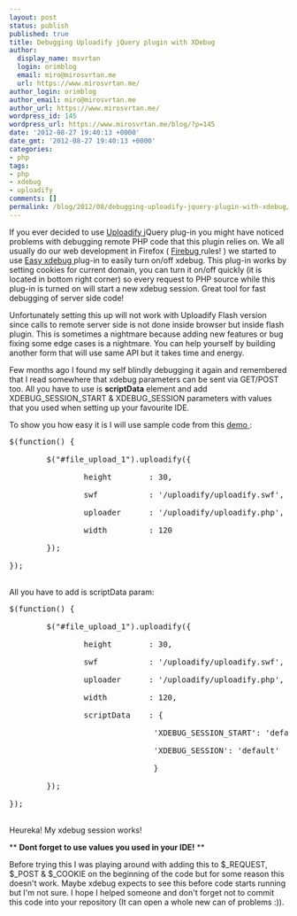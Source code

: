 ```yaml
---
layout: post
status: publish
published: true
title: Debugging Uploadify jQuery plugin with XDebug
author:
  display_name: msvrtan
  login: orimblog
  email: miro@mirosvrtan.me
  url: https://www.mirosvrtan.me/
author_login: orimblog
author_email: miro@mirosvrtan.me
author_url: https://www.mirosvrtan.me/
wordpress_id: 145
wordpress_url: https://www.mirosvrtan.me/blog/?p=145
date: '2012-08-27 19:40:13 +0000'
date_gmt: '2012-08-27 19:40:13 +0000'
categories:
- php
tags:
- php
- xdebug
- uploadify
comments: []
permalink: /blog/2012/08/debugging-uploadify-jquery-plugin-with-xdebug/
---
```

<p>If you ever decided to use <a href="http://www.uploadify.com" target="_blank"> Uploadify </a> jQuery plug-in you might have noticed problems with debugging remote PHP code that this plugin relies on. We all usually do our web development in Firefox ( <a href="https://addons.mozilla.org/en-us/firefox/addon/firebug/" target="_blank"> Firebug </a> rules! ) we started to use <a href="https://addons.mozilla.org/en-us/firefox/addon/easy-xdebug/" target="_blank"> Easy xdebug </a> plug-in to easily turn on/off xdebug. This plug-in works by setting cookies for current domain, you can turn it on/off quickly (it is located in bottom right corner) so every request to PHP source while this plug-in is turned on will start a new xdebug session. Great tool for fast debugging of server side code!</p>
<p>Unfortunately setting this up will not work with Uploadify Flash version since calls to remote server side is not done inside browser but inside flash plugin. This is sometimes a nightmare because adding new features or bug fixing some edge cases is a nightmare. You can help yourself by building another form that will use same API but it takes time and energy.</p>
<p>Few months ago I found my self blindly debugging it again and remembered that I read somewhere that xdebug parameters can be sent via GET/POST too. All you have to use is <strong>scriptData</strong> element and add XDEBUG_SESSION_START &amp; XDEBUG_SESSION parameters with values that you used when setting up your favourite IDE.</p>
<p>To show you how easy it is I will use sample code from this <a href="http://www.uploadify.com/demos/" target="_blank"> demo </a>:</p>
<pre lang="javascipt">
$(function() {<br />
        $("#file_upload_1").uploadify({<br />
                height        : 30,<br />
                swf           : '/uploadify/uploadify.swf',<br />
                uploader      : '/uploadify/uploadify.php',<br />
                width         : 120<br />
        });<br />
});</pre><br />
All you have to add is scriptData param:</p>
<pre lang="javascipt">
$(function() {<br />
        $("#file_upload_1").uploadify({<br />
                height        : 30,<br />
                swf           : '/uploadify/uploadify.swf',<br />
                uploader      : '/uploadify/uploadify.php',<br />
                width         : 120,<br />
                scriptData    : {<br />
                               'XDEBUG_SESSION_START': 'default' ,<br />
                               'XDEBUG_SESSION': 'default'<br />
                               }<br />
        });<br />
});</pre><br />
Heureka! My xdebug session works!</p>
<p>** <strong>Dont forget to use values you used in your IDE!</strong> **</p>
<p>Before trying this I was playing around with adding this to $_REQUEST, $_POST &amp; $_COOKIE on the beginning of the code but for some reason this doesn't work. Maybe xdebug expects to see this before code starts running but I'm not sure. I hope I helped someone and don't forget not to commit this code into your repository (It can open a whole new can of problems :)).</p>
